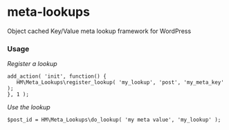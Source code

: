# meta-lookups
Object cached Key/Value meta lookup framework for WordPress

### Usage

*Register a lookup*

```
add_action( 'init', function() {
   HM\Meta_Lookups\register_lookup( 'my_lookup', 'post', 'my_meta_key' );
}, 1 );
```

*Use the lookup*

```
$post_id = HM\Meta_Lookups\do_lookup( 'my meta value', 'my_lookup' );
```